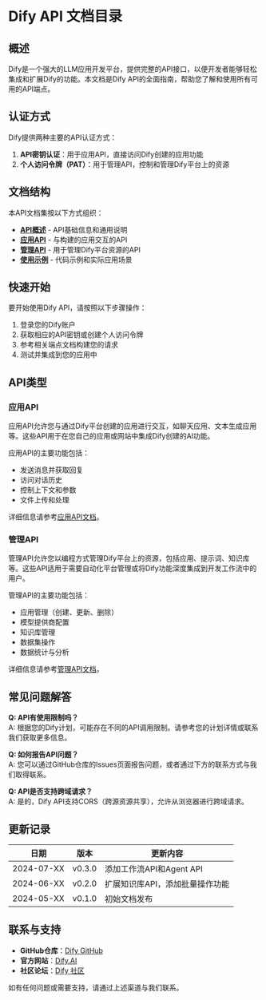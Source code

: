 # Dify API 文档目录

## 概述

Dify是一个强大的LLM应用开发平台，提供完整的API接口，以便开发者能够轻松集成和扩展Dify的功能。本文档是Dify API的全面指南，帮助您了解和使用所有可用的API端点。

## 认证方式

Dify提供两种主要的API认证方式：

1. **API密钥认证**：用于应用API，直接访问Dify创建的应用功能
2. **个人访问令牌（PAT）**：用于管理API，控制和管理Dify平台上的资源

## 文档结构

本API文档集按以下方式组织：

- **[API概述](全部接口说明.md)** - API基础信息和通用说明
- **[应用API](全部接口说明_应用API.md)** - 与构建的应用交互的API
- **[管理API](全部接口说明_管理API.md)** - 用于管理Dify平台资源的API
- **[使用示例](全部接口说明_示例.md)** - 代码示例和实际应用场景

## 快速开始

要开始使用Dify API，请按照以下步骤操作：

1. 登录您的Dify账户
2. 获取相应的API密钥或创建个人访问令牌
3. 参考相关端点文档构建您的请求
4. 测试并集成到您的应用中

## API类型

### 应用API

应用API允许您与通过Dify平台创建的应用进行交互，如聊天应用、文本生成应用等。这些API用于在您自己的应用或网站中集成Dify创建的AI功能。

应用API的主要功能包括：

- 发送消息并获取回复
- 访问对话历史
- 控制上下文和参数
- 文件上传和处理

详细信息请参考[应用API文档](全部接口说明_应用API.md)。

### 管理API

管理API允许您以编程方式管理Dify平台上的资源，包括应用、提示词、知识库等。这些API适用于需要自动化平台管理或将Dify功能深度集成到开发工作流中的用户。

管理API的主要功能包括：

- 应用管理（创建、更新、删除）
- 模型提供商配置
- 知识库管理
- 数据集操作
- 数据统计与分析

详细信息请参考[管理API文档](全部接口说明_管理API.md)。

## 常见问题解答

**Q: API有使用限制吗？**  
A: 根据您的Dify计划，可能存在不同的API调用限制。请参考您的计划详情或联系我们获取更多信息。

**Q: 如何报告API问题？**  
A: 您可以通过GitHub仓库的Issues页面报告问题，或者通过下方的联系方式与我们取得联系。

**Q: API是否支持跨域请求？**  
A: 是的，Dify API支持CORS（跨源资源共享），允许从浏览器进行跨域请求。

## 更新记录

| 日期 | 版本 | 更新内容 |
|------|------|----------|
| 2024-07-XX | v0.3.0 | 添加工作流API和Agent API |
| 2024-06-XX | v0.2.0 | 扩展知识库API，添加批量操作功能 |
| 2024-05-XX | v0.1.0 | 初始文档发布 |

## 联系与支持

- **GitHub仓库**：[Dify GitHub](https://github.com/langgenius/dify)
- **官方网站**：[Dify.AI](https://dify.ai)
- **社区论坛**：[Dify 社区](https://community.dify.ai)

如有任何问题或需要支持，请通过上述渠道与我们联系。 